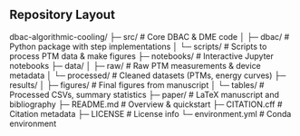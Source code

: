 ## Repository Layout

dbac-algorithmic-cooling/
├─ src/                   # Core DBAC & DME code
│  ├─ dbac/               # Python package with step implementations
│  └─ scripts/            # Scripts to process PTM data & make figures
├─ notebooks/             # Interactive Jupyter notebooks
├─ data/
│  ├─ raw/                # Raw PTM measurements & device metadata
│  └─ processed/          # Cleaned datasets (PTMs, energy curves)
├─ results/
│  ├─ figures/            # Final figures from manuscript
│  └─ tables/             # Processed CSVs, summary statistics
├─ paper/                 # LaTeX manuscript and bibliography
├─ README.md              # Overview & quickstart
├─ CITATION.cff           # Citation metadata
├─ LICENSE                # License info
└─ environment.yml        # Conda environment
